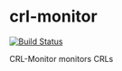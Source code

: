 # crl-monitor

[![Build Status](https://github.com/letsencrypt/crl-monitor/actions/workflows/test.yml/badge.svg?branch=main)](https://github.com/letsencrypt/crl-monitor/actions/workflows/test.yml?query=branch%3Amain)

CRL-Monitor monitors CRLs
